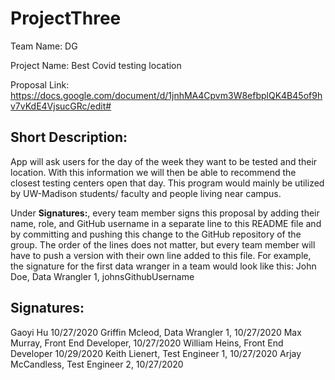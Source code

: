 # ProjectThree
Team Name: DG

Project Name: Best Covid testing location

Proposal Link: https://docs.google.com/document/d/1jnhMA4Cpvm3W8efbplQK4B45of9hv7vKdE4VjsucGRc/edit#

## Short Description: 
App will ask users for the day of the week they want to be tested and their location. With this information we will then be able to recommend the closest testing centers open that day. This program would mainly be utilized by UW-Madison students/ faculty and people living near campus.


Under **Signatures:**, every team member signs this proposal by adding their name, role, and GitHub username in a separate line to this README file and by committing and pushing this change to the GitHub repository of the group. The order of the lines does not matter, but every team member will have to push a version with their own line added to this file. For example, the signature for the first data wranger in a team would look like this:
John Doe, Data Wrangler 1, johnsGithubUsername

## Signatures:
Gaoyi Hu    10/27/2020
Griffin Mcleod, Data Wrangler 1, 10/27/2020
Max Murray, Front End Developer, 10/27/2020
William Heins, Front End Developer 10/29/2020
Keith Lienert, Test Engineer 1, 10/27/2020
Arjay McCandless, Test Engineer 2, 10/27/2020